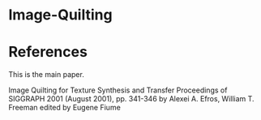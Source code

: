 # Image-Quilting

# References
This is the main paper.

 Image Quilting for Texture Synthesis and Transfer Proceedings of SIGGRAPH 2001 (August 2001), pp. 341-346 by Alexei A. Efros, William T. Freeman edited by Eugene Fiume
